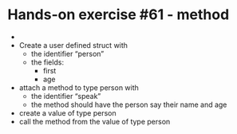 # Hands-on exercise #61 - method
- 
- Create a user defined struct with
  - the identifier “person”
  - the fields:
    - first
    - age
- attach a method to type person with
  - the identifier “speak”
  - the method should have the person say their name and age
- create a value of type person
- call the method from the value of type person
